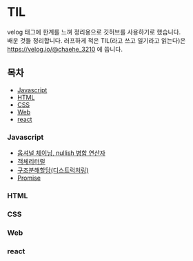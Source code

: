 # TIL

velog 태그에 한계를 느껴 정리용으로 깃허브를 사용하기로 했습니다. </br>
배운 것들 정리합니다. 러프하게 적은 TIL(라고 쓰고 일기라고 읽는다)은 </br>
https://velog.io/@chaehe_3210
에 씁니다.

## 목차

- [Javascript](#javascript)
- [HTML](#html)
- [CSS](#css)
- [Web](#web)
- [react](#react)

### Javascript

- [옵셔널 체이닝, nullish 병합 연산자](./Javascript/optional%20chaining-nullish.md)
- [객체리터럴](./Javascript/object.md)
- [구조분해할당(디스트럭처링)](./Javascript/destructuring%20assignment.md)
- [Promise](./Javascript/Promise.md)

### HTML

### CSS

### Web

### react

